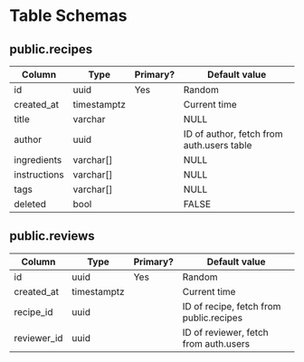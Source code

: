 # Table Schemas

## public.recipes

| Column | Type | Primary? | Default value |
|-|-|-|-|
| id | uuid | Yes | Random |
| created_at | timestamptz | | Current time |
| title | varchar | | NULL |
| author | uuid | | ID of author, fetch from auth.users table |
| ingredients | varchar[] | | NULL |
| instructions | varchar[] | | NULL |
| tags | varchar[] | | NULL |
| deleted | bool | | FALSE |

## public.reviews

| Column | Type | Primary? | Default value |
|-|-|-|-|
| id | uuid | Yes | Random |
| created_at | timestamptz | | Current time |
| recipe_id | uuid | | ID of recipe, fetch from public.recipes |
| reviewer_id | uuid | | ID of reviewer, fetch from auth.users |